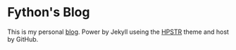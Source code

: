 # Fython's Blog

This is my personal [blog](https://blog.fangjiahui.me). Power by Jekyll useing the [HPSTR](https://github.com/mmistakes/jekyll-theme-hpstr) theme and host by GitHub.
